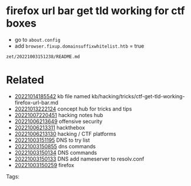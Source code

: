 # firefox url bar get tld working for ctf boxes
- go to `about.config`
- add `browser.fixup.domainsuffixwhitelist.htb` = true

` zet/20221003151238/README.md `

# Related

- [20221014185542](/zet/20221014185542/README.md) kb file named kb/hacking/tricks/ctf-get-tld-working-firefox-url-bar.md
- [20221013222124](/zet/20221013222124/README.md) concept hub for tricks and tips
- [20221007220451](/zet/20221007220451/README.md) hacking notes hub
- [20221006213649](/zet/20221006213649/README.md) offensive security
- [20221006213311](/zet/20221006213311/README.md) hackthebox
- [20221006213130](/zet/20221006213130/README.md) hacking / CTF platforms
- [20221003151195](/zet/20221003151195/README.md) DNS to try list
- [20221003150855](/zet/20221003150855/README.md) dns commands
- [20221003150134](/zet/20221003150134/README.md) DNS commands
- [20221003150133](/zet/20221003150133/README.md) DNS add nameserver to resolv.conf
- [20221003150259](/zet/20221003150259/README.md) firefox

Tags:

    
